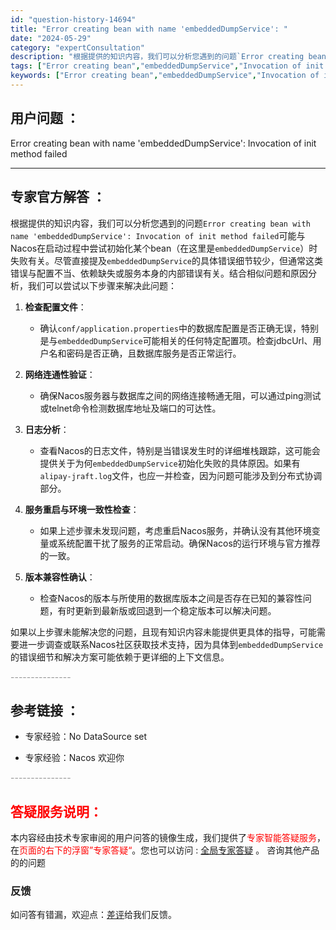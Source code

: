 ```yaml
---
id: "question-history-14694"
title: "Error creating bean with name 'embeddedDumpService': "
date: "2024-05-29"
category: "expertConsultation"
description: "根据提供的知识内容，我们可以分析您遇到的问题`Error creating bean with name 'embeddedDumpService': Invocation of init method failed`可能与Nacos在启动过程中尝试初始化某个bean（在这里是`embeddedDu"
tags: ["Error creating bean","embeddedDumpService","Invocation of init method failed"]
keywords: ["Error creating bean","embeddedDumpService","Invocation of init method failed"]
---
```


## 用户问题 ： 
 Error creating bean with name 'embeddedDumpService': Invocation of init method failed  

---------------
## 专家官方解答 ：

根据提供的知识内容，我们可以分析您遇到的问题`Error creating bean with name 'embeddedDumpService': Invocation of init method failed`可能与Nacos在启动过程中尝试初始化某个bean（在这里是`embeddedDumpService`）时失败有关。尽管直接提及`embeddedDumpService`的具体错误细节较少，但通常这类错误与配置不当、依赖缺失或服务本身的内部错误有关。结合相似问题和原因分析，我们可以尝试以下步骤来解决此问题：

1. **检查配置文件**：
   - 确认`conf/application.properties`中的数据库配置是否正确无误，特别是与`embeddedDumpService`可能相关的任何特定配置项。检查jdbcUrl、用户名和密码是否正确，且数据库服务是否正常运行。

2. **网络连通性验证**：
   - 确保Nacos服务器与数据库之间的网络连接畅通无阻，可以通过ping测试或telnet命令检测数据库地址及端口的可达性。

3. **日志分析**：
   - 查看Nacos的日志文件，特别是当错误发生时的详细堆栈跟踪，这可能会提供关于为何`embeddedDumpService`初始化失败的具体原因。如果有`alipay-jraft.log`文件，也应一并检查，因为问题可能涉及到分布式协调部分。

4. **服务重启与环境一致性检查**：
   - 如果上述步骤未发现问题，考虑重启Nacos服务，并确认没有其他环境变量或系统配置干扰了服务的正常启动。确保Nacos的运行环境与官方推荐的一致。

5. **版本兼容性确认**：
   - 检查Nacos的版本与所使用的数据库版本之间是否存在已知的兼容性问题，有时更新到最新版或回退到一个稳定版本可以解决问题。

如果以上步骤未能解决您的问题，且现有知识内容未能提供更具体的指导，可能需要进一步调查或联系Nacos社区获取技术支持，因为具体到`embeddedDumpService`的错误细节和解决方案可能依赖于更详细的上下文信息。


<font color="#949494">---------------</font> 


## 参考链接 ：

* 专家经验：No DataSource set 
 
 * 专家经验：Nacos 欢迎你 


 <font color="#949494">---------------</font> 
 


## <font color="#FF0000">答疑服务说明：</font> 

本内容经由技术专家审阅的用户问答的镜像生成，我们提供了<font color="#FF0000">专家智能答疑服务</font>，在<font color="#FF0000">页面的右下的浮窗”专家答疑“</font>。您也可以访问 : [全局专家答疑](https://answer.opensource.alibaba.com/docs/intro) 。 咨询其他产品的的问题

### 反馈
如问答有错漏，欢迎点：[差评](https://ai.nacos.io/user/feedbackByEnhancerGradePOJOID?enhancerGradePOJOId=14715)给我们反馈。
